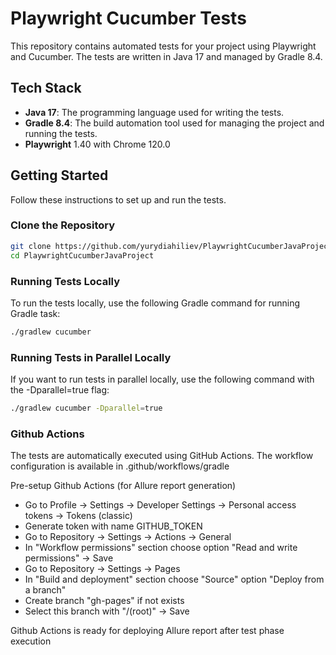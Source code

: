 # Playwright Cucumber Tests

This repository contains automated tests for your project using Playwright and Cucumber. The tests are written in Java 17 and managed by Gradle 8.4.

## Tech Stack

- **Java 17**: The programming language used for writing the tests.
- **Gradle 8.4**: The build automation tool used for managing the project and running the tests.
- **Playwright** 1.40 with Chrome 120.0

## Getting Started

Follow these instructions to set up and run the tests.

### Clone the Repository

```bash
git clone https://github.com/yurydiahiliev/PlaywrightCucumberJavaProject.git
cd PlaywrightCucumberJavaProject
```

### Running Tests Locally

To run the tests locally, use the following Gradle command for running Gradle task:

```bash
./gradlew cucumber
```

###  Running Tests in Parallel Locally

If you want to run tests in parallel locally, use the following command with the -Dparallel=true flag:

```bash
./gradlew cucumber -Dparallel=true
```

### Github Actions

The tests are automatically executed using GitHub Actions. The workflow configuration is available in .github/workflows/gradle

Pre-setup Github Actions (for Allure report generation)

- Go to Profile -> Settings -> Developer Settings -> Personal access tokens -> Tokens (classic)
- Generate token with name GITHUB_TOKEN
- Go to Repository -> Settings -> Actions -> General
- In "Workflow permissions" section choose option "Read and write permissions" -> Save
- Go to Repository -> Settings -> Pages
- In "Build and deployment" section choose "Source" option "Deploy from a branch"
- Create branch "gh-pages" if not exists
- Select this branch with "/(root)" -> Save

Github Actions is ready for deploying Allure report after test phase execution
